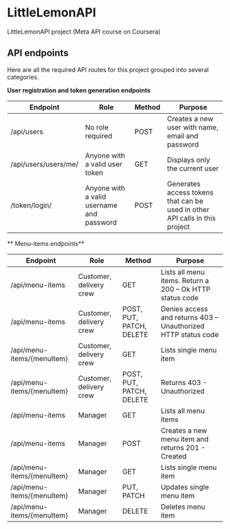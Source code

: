 # LittleLemonAPI
LittleLemonAPI project (Meta API course on Coursera)


## **API endpoints**

Here are all the required API routes for this project grouped into several categories.

**User registration and token generation endpoints**

|**Endpoint**|**Role**|**Method**|**Purpose**|
|------------|--------|----------|-----------|
|/api/users  |No role required|POST|Creates a new user with name, email and password|
|/api/users/users/me/|Anyone with a valid user token|GET|Displays only the current user|
|/token/login/|Anyone with a valid username and password|POST|Generates access tokens that can be used in other API calls in this project|

** Menu-items endpoints**

|**Endpoint**|**Role**|**Method**|**Purpose**|
|------------|--------|----------|-----------|
|/api/menu-items |Customer, delivery crew|GET|Lists all menu items. Return a 200 – Ok HTTP status code|
|/api/menu-items|Customer, delivery crew|POST, PUT, PATCH, DELETE|Denies access and returns 403 – Unauthorized HTTP status code|
|/api/menu-items/{menuItem}|Customer, delivery crew|GET|Lists single menu item|
|/api/menu-items/{menuItem}  |Customer, delivery crew|POST, PUT, PATCH, DELETE|Returns 403 - Unauthorized|
|/api/menu-items  |Manager|GET|Lists all menu items|
|/api/menu-items  |Manager|POST|Creates a new menu item and returns 201 - Created|
|/api/menu-items/{menuItem}  |Manager|GET|Lists single menu item|
|/api/menu-items/{menuItem}  |Manager|PUT, PATCH|Updates single menu item|
|/api/menu-items/{menuItem}  |Manager|DELETE|Deletes menu item|

